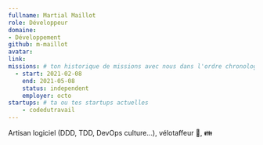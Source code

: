 ```yaml
---
fullname: Martial Maillot
role: Développeur
domaine:
- Développement
github: m-maillot
avatar:
link:
missions: # ton historique de missions avec nous dans l'ordre chronologique. Remplis déjà la première pour commencer !
  - start: 2021-02-08
    end: 2021-05-08
    status: independent
    employer: octo
startups: # ta ou tes startups actuelles
    - codedutravail
---
```


Artisan logiciel (DDD, TDD, DevOps culture...), vélotaffeur 🚴, 👪
